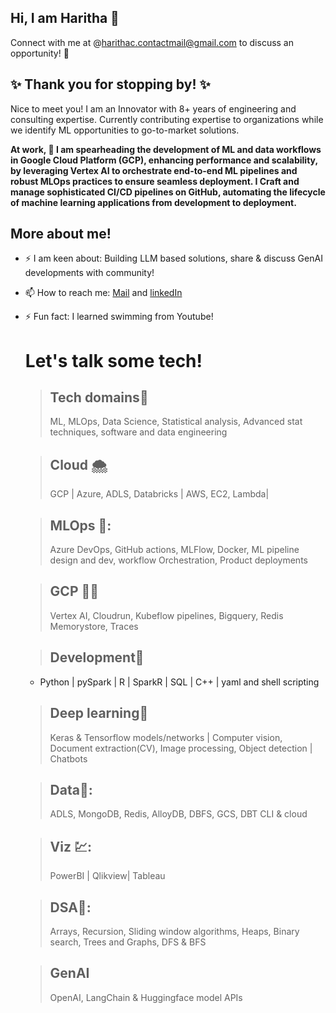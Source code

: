 ## Hi, I am Haritha 👋
Connect with me at @harithac.contactmail@gmail.com to discuss an opportunity! 🚀

## ✨ Thank you for stopping by! ✨  
Nice to meet you!
I am an Innovator with 8+ years of engineering and consulting expertise. Currently contributing expertise to organizations while we identify ML opportunities to go-to-market solutions.

**At work, 🔭  I am spearheading the development of ML and data workflows in Google Cloud Platform (GCP), enhancing performance and scalability, by leveraging Vertex AI to orchestrate end-to-end ML pipelines and robust MLOps practices to ensure seamless deployment. I Craft and manage sophisticated CI/CD pipelines on GitHub, automating the lifecycle of machine learning applications from development to deployment.**

## More about me!
- ⚡ I am keen about: Building LLM based solutions, share & discuss GenAI developments with community!
- 📫 How to reach me: [Mail](harithac.contactmail@gmail.com) and [linkedIn](https://www.linkedin.com/in/haritha-c-7416b0123/)
- ⚡ Fun fact:  I learned swimming from Youtube! 

  # Let's talk some tech!

  > ## Tech domains🧘      
    >  ML, MLOps, Data Science, Statistical analysis,
    > Advanced stat techniques,
      software and data engineering
  
  > ## Cloud 🌨️            
    > GCP | Azure, ADLS, Databricks | AWS, EC2, Lambda|
  
  > ## MLOps 🥷:              
    > Azure DevOps, GitHub actions, MLFlow, Docker, ML pipeline design and dev, 
      workflow Orchestration, Product deployments
  
  > ## GCP 👩‍💻               
    > Vertex AI, Cloudrun, Kubeflow pipelines,
    > Bigquery, Redis Memorystore, Traces
  
  > ## Development🔌 
    - Python | pySpark | R | SparkR | SQL | C++ | yaml and shell scripting
      
  > ## Deep learning🌋
    > Keras & Tensorflow models/networks | Computer vision,
    > Document extraction(CV), Image processing, Object detection | Chatbots
  
  > ## Data🤹:
    > ADLS, MongoDB, Redis, AlloyDB, DBFS, GCS, DBT CLI & cloud
  
  > ## Viz 💹:                    
    > PowerBI | Qlikview| Tableau
  
  > ## DSA🧠:  
    > Arrays, Recursion, Sliding window algorithms,
    > Heaps, Binary search, Trees and Graphs, DFS & BFS
  
  > ## GenAI
    > OpenAI, LangChain & Huggingface model APIs

